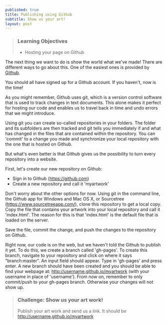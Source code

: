 ```yaml
---
published: true
title: Publishing using Github
subtitle: Show us your art!
layout: post
---
```

> ### Learning Objectives
>
> * Hosting your page on Github

The next thing we want to do is show the world what we've made!
There are different ways to go about this. One of the easiest ones
is provided by [Github](https://github.com).

You should all have signed up for a Github account. If you haven't, now is the time!

As you might remember, Github uses git, which is a version control software that is used to
track changes in text documents. This alone makes it perfect for hosting our code and
enables us to travel back in time and undo errors that we might introduce.

Using git you can create so-called repositories in your folders. The folder and its
subfolders are then tracked and git tells you immediately if and what has changed
in the files that are contained within the repository. You can 'commit' to a change
you made and synchronize your local repository with the one that is hosted on Github.

But what's even better is that Github gives us the possibility to turn
every repository into a website.

First, let's create our new repository on Github:

* Sign in to Github (https://github.com)
* Create a new repository and call it 'myartwork'

Don't worry about the other options for now. Using git in the command line, the Github app for Windows and Mac OS X, or Sourcetree (https://www.sourcetreeapp.com/), clone this repository to get a local copy.
Copy the file that contains your artwork into your local repository and call it 'index.html'.
The reason for this is that 'index.html' is the default file that is loaded on the server.

Save the file, commit the change, and push the changes to the repository on Github.

Right now, our code is on the web, but we haven't told the Github to publish it yet.
To do this, we create a branch called 'gh-pages'. To create this branch, navigate to your repository and click on where it says "branch:master". An input field should appear. Type in 'gh-pages' and press enter. A new branch should have been created and you should be able to find your webpage at: http://username.github.io/myartwork (with your username in place of 'username'). From now on, remember to only commit/push to your gh-pages branch. Otherwise your changes will not show up.

> ### Challenge: Show us your art work!
>
> Publish your art work and send us a link. It should be http://username.github.io/myartwork
